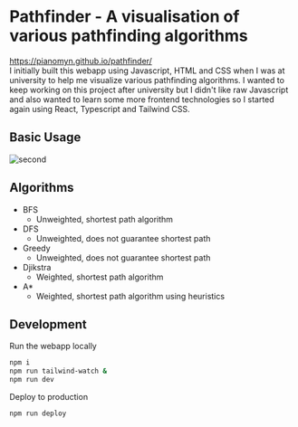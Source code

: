 # Pathfinder - A visualisation of various pathfinding algorithms
https://pianomyn.github.io/pathfinder/
<br/>
I initially built this webapp using Javascript, HTML and CSS when I was at university to help me visualize various pathfinding algorithms.
I wanted to keep working on this project after university but I didn't like raw Javascript and also wanted to learn some more frontend technologies so I started again using React, Typescript and Tailwind CSS.

## Basic Usage
![second](https://github.com/Pianomyn/pathfinder/assets/61450295/4d0b6138-1711-49db-b268-650123822125)

## Algorithms
- BFS
    - Unweighted, shortest path algorithm
- DFS
    - Unweighted, does not guarantee shortest path
- Greedy
    - Unweighted, does not guarantee shortest path
- Djikstra
    - Weighted, shortest path algorithm
- A*
    - Weighted, shortest path algorithm using heuristics

## Development
Run the webapp locally
```bash
npm i
npm run tailwind-watch &
npm run dev
```

Deploy to production
```bash
npm run deploy
```

